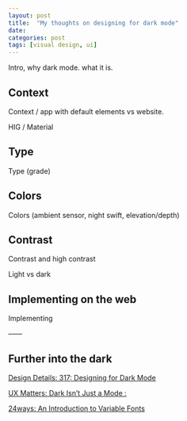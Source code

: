 ```yaml
---
layout: post
title:  "My thoughts on designing for dark mode"
date:   
categories: post
tags: [visual design, ui]
---
```

Intro, why dark mode. what it is.

<!--break-->

## Context
Context / app with default elements vs website. 

HIG / Material


## Type

Type (grade)

## Colors
Colors (ambient sensor, night swift, elevation/depth)

## Contrast
Contrast and high contrast



Light vs dark

## Implementing on the web

Implementing 


——

## Further into the dark

[Design Details: 317: Designing for Dark Mode](https://spec.fm/podcasts/design-details/310206)

[UX Matters: Dark Isn’t Just a Mode :](https://www.uxmatters.com/mt/archives/2020/01/dark-isnt-just-a-mode.php)

[24ways: An Introduction to Variable Fonts](https://24ways.org/2019/an-introduction-to-variable-fonts/)
